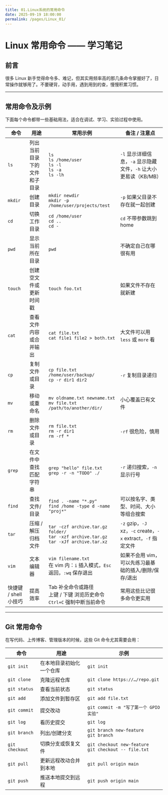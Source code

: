 ```yaml
---
title: 01.Linux系统的常用命令
date: 2025-09-19 18:00:00
permalink: /pages/Linux_01/
---
```


# Linux 常用命令 —— 学习笔记

## 前言

很多 Linux 新手觉得命令多、难记，但其实用频率高的那几条命令掌握好了，日常操作就够用了。不要硬背，动手用，遇到用到的查，慢慢积累习惯。

---

## 常用命令及示例

下面每个命令都带一些基础用法，适合在调试、学习、实验过程中使用。

| 命令 | 用途 | 常用示例 | 备注 / 注意点 |
|---|------|---------|----------------|
| `ls` | 列出当前目录下的文件和子目录 | `ls`<br>`ls /home/user`<br>`ls -l`<br>`ls -a`<br>`ls -lh` | `-l` 显示详细信息，`-a` 显示隐藏文件，`-h` 让大小更易读（KB/MB） |
| `mkdir` | 创建目录 | `mkdir newdir`<br>`mkdir -p /home/user/projects/test` | `-p` 如果父目录不存在就一起创建 |
| `cd` | 切换工作目录 | `cd /home/user`<br>`cd ..`<br>`cd -` | `cd` 不带参数跳到 home |
| `pwd` | 显示当前所在目录 | `pwd` | 不确定自己在哪很有用 |
| `touch` | 创建空文件或更新时间戳 | `touch foo.txt` | 如果文件不存在就新建 |
| `cat` | 查看文件内容或合并输出 | `cat file.txt`<br>`cat file1 file2 > both.txt` | 大文件可以用 `less` 或 `more` 看 |
| `cp` | 复制文件或目录 | `cp file.txt /home/user/backup/`<br>`cp -r dir1 dir2` | `-r` 复制目录递归 |
| `mv` | 移动或重命名 | `mv oldname.txt newname.txt`<br>`mv file.txt /path/to/another/dir/` | 小心覆盖已有文件 |
| `rm` | 删除文件或目录 | `rm file.txt`<br>`rm -r dir1`<br>`rm -rf *` | `-rf` 很危险，慎用 |
| `grep` | 在文件中查找匹配字符串 | `grep "hello" file.txt`<br>`grep -r -n "TODO" ./` | `-r` 递归搜索，`-n` 显示行号 |
| `find` | 查找文件/目录 | `find . -name "*.py"`<br>`find /home -type d -name "proj*"` | 可以按名字、类型、时间、大小等组合搜索 |
| `tar` | 压缩 / 解压归档文件 | `tar -czf archive.tar.gz folder/`<br>`tar -xzf archive.tar.gz`<br>`tar -xJf archive.tar.xz` | `-z` gzip，`-J` xz，`-c` create，`-x` extract，`-f` 指定文件 |
| `vim` | 文本编辑器 | `vim filename.txt`<br> 在 vim 内：`i` 插入模式，`Esc` 返回，`:wq` 保存退出 | 如果不会用 vim，可以先练习最基础的插入/删除/保存/退出 |
| 快捷键 / shell 小技巧 | 提高效率 | Tab 补全命令或路径 <br> 上键 / 下键 浏览历史命令 <br> `Ctrl+C` 强制中断当前命令 | 常用这些比记很多命令更实用 |

---

## Git 常用命令

在写代码、上传博客、管理版本的时候，这些 Git 命令尤其需要会用：

| 命令 | 用途 | 示例 |
|---|------|------|
| `git init` | 在本地目录初始化一个仓库 | `git init` |
| `git clone` | 克隆远程仓库 | `git clone https://…/repo.git` |
| `git status` | 查看当前状态 | `git status` |
| `git add` | 添加文件到暂存区 | `git add file.txt` |
| `git commit` | 提交改动 | `git commit -m "写了第一个 GPIO 实验"` |
| `git log` | 看历史提交 | `git log` |
| `git branch` | 列出/创建分支 | `git branch new-feature`<br>`git branch` |
| `git checkout` | 切换分支或恢复文件 | `git checkout new-feature`<br>`git checkout -- file.txt` |
| `git pull` | 更新远程改动合并到本地 | `git pull origin main` |
| `git push` | 推送本地提交到远程 | `git push origin main` |
